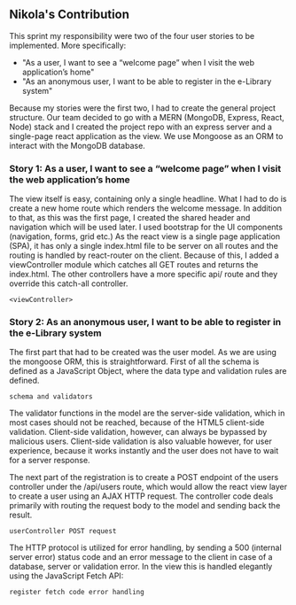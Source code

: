 ## Nikola's Contribution

This sprint my responsibility were two of the four user stories to be implemented. More specifically:

 - "As a  user, I want to see a “welcome page” when I visit the web application’s home"  
 - "As an anonymous user, I want to be able to register in the e-Library system"  

Because my stories were the first two, I had to create the general project structure. Our team decided to go with a MERN (MongoDB, Express, React, Node) stack and I created the project repo with an express server and a single-page react application as the view. We use Mongoose as an ORM to interact with the MongoDB database.

### Story 1: As a  user, I want to see a “welcome page” when I visit the web application’s home

The view itself is easy, containing only a single headline. What I had to do is create a new home route which renders the welcome message. In addition to that, as this was the first page, I created the shared header and navigation which will be used later. I used bootstrap for the UI components (navigation, forms, grid etc.)
As the react view is a single page application (SPA), it has only a single index.html file to be server on all routes and the routing is handled by react-router on the client. Because of this, I added a viewController module which catches all GET routes and returns the index.html. The other controllers have a more specific api/<controllerName> route and they override this catch-all controller.

`<viewController>`  

### Story 2: As an anonymous user, I want to be able to register in the e-Library system

The first part that had to be created was the user model. As we are using the mongoose ORM, this is straightforward. First of all the schema is defined as a JavaScript Object, where the data type and validation rules are defined.

`schema and validators`  

The validator functions in the model are the server-side validation, which in most cases should not be reached, because of the HTML5 client-side validation. Client-side validation, however, can always be bypassed by malicious users. Client-side validation is also valuable however, for user experience, because it works instantly and the user does not have to wait for a server response.

The next part of the registration is to create a POST endpoint of the users controller under the /api/users route, which would allow the react view layer to create a user using an AJAX HTTP request. The controller code deals primarily with routing the request body to the model and sending back the result.

`userController POST request`

The HTTP protocol is utilized for error handling, by sending a 500 (internal server error) status code and an error message to the client in case of a database, server or validation error. In the view this is handled elegantly using the JavaScript Fetch API:

`register fetch code error handling`
